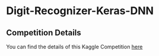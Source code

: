 # Digit-Recognizer-Keras-DNN

## Competition Details
You can find the details of this Kaggle Competition [here](https://www.kaggle.com/c/digit-recognizer)
